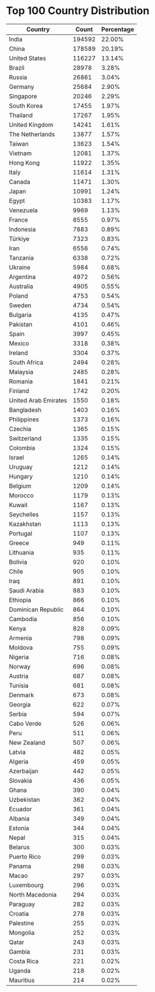 # Top 100 Country Distribution
| Country | Count | Percentage |
|----|----|----|
| India | 194592 | 22.00% |
| China | 178589 | 20.19% |
| United States | 116227 | 13.14% |
| Brazil | 28978 | 3.28% |
| Russia | 26861 | 3.04% |
| Germany | 25684 | 2.90% |
| Singapore | 20246 | 2.29% |
| South Korea | 17455 | 1.97% |
| Thailand | 17267 | 1.95% |
| United Kingdom | 14241 | 1.61% |
| The Netherlands | 13877 | 1.57% |
| Taiwan | 13623 | 1.54% |
| Vietnam | 12081 | 1.37% |
| Hong Kong | 11922 | 1.35% |
| Italy | 11614 | 1.31% |
| Canada | 11471 | 1.30% |
| Japan | 10991 | 1.24% |
| Egypt | 10383 | 1.17% |
| Venezuela | 9969 | 1.13% |
| France | 8555 | 0.97% |
| Indonesia | 7883 | 0.89% |
| Türkiye | 7323 | 0.83% |
| Iran | 6556 | 0.74% |
| Tanzania | 6338 | 0.72% |
| Ukraine | 5984 | 0.68% |
| Argentina | 4972 | 0.56% |
| Australia | 4905 | 0.55% |
| Poland | 4753 | 0.54% |
| Sweden | 4734 | 0.54% |
| Bulgaria | 4135 | 0.47% |
| Pakistan | 4101 | 0.46% |
| Spain | 3997 | 0.45% |
| Mexico | 3318 | 0.38% |
| Ireland | 3304 | 0.37% |
| South Africa | 2494 | 0.28% |
| Malaysia | 2485 | 0.28% |
| Romania | 1841 | 0.21% |
| Finland | 1742 | 0.20% |
| United Arab Emirates | 1550 | 0.18% |
| Bangladesh | 1403 | 0.16% |
| Philippines | 1373 | 0.16% |
| Czechia | 1365 | 0.15% |
| Switzerland | 1335 | 0.15% |
| Colombia | 1324 | 0.15% |
| Israel | 1265 | 0.14% |
| Uruguay | 1212 | 0.14% |
| Hungary | 1210 | 0.14% |
| Belgium | 1209 | 0.14% |
| Morocco | 1179 | 0.13% |
| Kuwait | 1167 | 0.13% |
| Seychelles | 1157 | 0.13% |
| Kazakhstan | 1113 | 0.13% |
| Portugal | 1107 | 0.13% |
| Greece | 949 | 0.11% |
| Lithuania | 935 | 0.11% |
| Bolivia | 920 | 0.10% |
| Chile | 905 | 0.10% |
| Iraq | 891 | 0.10% |
| Saudi Arabia | 883 | 0.10% |
| Ethiopia | 866 | 0.10% |
| Dominican Republic | 864 | 0.10% |
| Cambodia | 856 | 0.10% |
| Kenya | 828 | 0.09% |
| Armenia | 798 | 0.09% |
| Moldova | 755 | 0.09% |
| Nigeria | 716 | 0.08% |
| Norway | 696 | 0.08% |
| Austria | 687 | 0.08% |
| Tunisia | 681 | 0.08% |
| Denmark | 673 | 0.08% |
| Georgia | 622 | 0.07% |
| Serbia | 594 | 0.07% |
| Cabo Verde | 526 | 0.06% |
| Peru | 511 | 0.06% |
| New Zealand | 507 | 0.06% |
| Latvia | 482 | 0.05% |
| Algeria | 459 | 0.05% |
| Azerbaijan | 442 | 0.05% |
| Slovakia | 436 | 0.05% |
| Ghana | 390 | 0.04% |
| Uzbekistan | 362 | 0.04% |
| Ecuador | 361 | 0.04% |
| Albania | 349 | 0.04% |
| Estonia | 344 | 0.04% |
| Nepal | 315 | 0.04% |
| Belarus | 300 | 0.03% |
| Puerto Rico | 299 | 0.03% |
| Panama | 298 | 0.03% |
| Macao | 297 | 0.03% |
| Luxembourg | 296 | 0.03% |
| North Macedonia | 294 | 0.03% |
| Paraguay | 282 | 0.03% |
| Croatia | 278 | 0.03% |
| Palestine | 255 | 0.03% |
| Mongolia | 252 | 0.03% |
| Qatar | 243 | 0.03% |
| Gambia | 231 | 0.03% |
| Costa Rica | 221 | 0.02% |
| Uganda | 218 | 0.02% |
| Mauritius | 214 | 0.02% |
